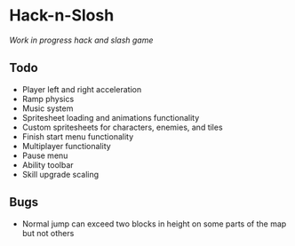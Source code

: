 # Hack-n-Slosh
*Work in progress hack and slash game*

## Todo
* Player left and right acceleration
* Ramp physics
* Music system
* Spritesheet loading and animations functionality
* Custom spritesheets for characters, enemies, and tiles
* Finish start menu functionality
* Multiplayer functionality
* Pause menu
* Ability toolbar
* Skill upgrade scaling

## Bugs
* Normal jump can exceed two blocks in height on some parts of the map but not others
